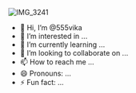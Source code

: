 ![IMG_3241](https://github.com/555vika/555vika/assets/165813998/0d1135d8-33f3-461f-94c2-078507673203)
- 👋 Hi, I’m @555vika
- 👀 I’m interested in ...
- 🌱 I’m currently learning ...
- 💞️ I’m looking to collaborate on ...
- 📫 How to reach me ...
- 😄 Pronouns: ...
- ⚡ Fun fact: ...

<!---
555vika/555vika is a ✨ special ✨ repository because its `README.md` (this file) appears on your GitHub profile.
You can click the Preview link to take a look at your changes.
--->
